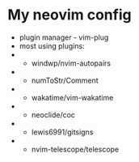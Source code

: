 # My neovim config

- plugin manager - vim-plug
- most using plugins:
- - windwp/nvim-autopairs
- - numToStr/Comment
- - wakatime/vim-wakatime
- - neoclide/coc
- - lewis6991/gitsigns
- - nvim-telescope/telescope
